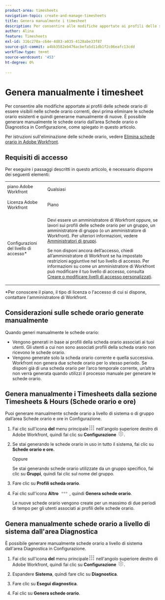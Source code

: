 ```yaml
---
product-area: timesheets
navigation-topic: create-and-manage-timesheets
title: Genera manualmente i timesheet
description: Per consentire alle modifiche apportate ai profili delle schede orario di essere visibili nelle schede orario correnti, devi prima eliminare le schede orario esistenti e quindi generarne manualmente di nuove. È possibile generare manualmente le schede orario dall’area Schede orario o Diagnostica in Configurazione, come spiegato in questo articolo.
author: Alina
feature: Timesheets
exl-id: 316c270a-c64e-4d83-a035-4128abe33f87
source-git-commit: a4bb3582eb476acbefa5d11db1f2c06eafc13cdd
workflow-type: tm+mt
source-wordcount: '453'
ht-degree: 0%

---
```


# Genera manualmente i timesheet

Per consentire alle modifiche apportate ai profili delle schede orario di essere visibili nelle schede orario correnti, devi prima eliminare le schede orario esistenti e quindi generarne manualmente di nuove. È possibile generare manualmente le schede orario dall’area Schede orario o Diagnostica in Configurazione, come spiegato in questo articolo.

Per istruzioni sull&#39;eliminazione delle schede orario, vedere [Elimina schede orario in Adobe Workfront](../../timesheets/create-and-manage-timesheets/delete-timesheets.md).

## Requisiti di accesso

Per eseguire i passaggi descritti in questo articolo, è necessario disporre dei seguenti elementi:

<table style="table-layout:auto"> 
 <col> 
 <col> 
 <tbody> 
  <tr> 
   <td role="rowheader">piano Adobe Workfront</td> 
   <td> <p>Qualsiasi</p> </td> 
  </tr> 
  <tr> 
   <td role="rowheader">Licenza Adobe Workfront</td> 
   <td> <p>Piano </p> </td> 
  </tr> 
  <tr> 
   <td role="rowheader">Configurazioni del livello di accesso*</td> 
   <td> <p>Devi essere un amministratore di Workfront oppure, se lavori sui profili delle schede orario per un gruppo, un amministratore di gruppo (o un amministratore di Workfront). Per ulteriori informazioni, vedere <a href="../../administration-and-setup/manage-groups/group-roles/group-administrators.md" class="MCXref xref">Amministratori di gruppi</a>.</p> <p>Se non disponi ancora dell’accesso, chiedi all’amministratore di Workfront se ha impostato restrizioni aggiuntive nel tuo livello di accesso. Per informazioni su come un amministratore di Workfront può modificare il tuo livello di accesso, consulta <a href="../../administration-and-setup/add-users/configure-and-grant-access/create-modify-access-levels.md" class="MCXref xref">Creare o modificare livelli di accesso personalizzati</a>.</p> </td> 
  </tr> 
 </tbody> 
</table>

&#42;Per conoscere il piano, il tipo di licenza o l&#39;accesso di cui si dispone, contattare l&#39;amministratore di Workfront.

## Considerazioni sulle schede orario generate manualmente

Quando generi manualmente le schede orario:

* Vengono generati in base ai profili della scheda orario associati ai tuoi utenti. Gli utenti a cui non sono associati profili della scheda orario non ricevono le schede orario. 
* Vengono generate solo la scheda orario corrente e quella successiva. Workfront non genera due schede orario per lo stesso periodo. Se disponi già di una scheda orario per l’arco temporale corrente, un’altra non verrà generata quando utilizzi il processo manuale per generare le schede orario.

## Genera manualmente i Timesheets dalla sezione Timesheets &amp; Hours (Schede orario e ore)

Puoi generare manualmente schede orario a livello di sistema o di gruppo dall’area Schede orario e ore in Configurazione.

1. Fai clic sull&#39;icona **del** menu principale![](assets/main-menu-icon.png) nell&#39;angolo superiore destro di Adobe Workfront, quindi fai clic su **Configurazione** ![](assets/gear-icon-settings.png).

1. Se stai generando le schede orario in uso in tutto il sistema, fai clic su **Schede orario e ore.**

   Oppure

   Se stai generando schede orario utilizzate da un gruppo specifico, fai clic su **Gruppi**, quindi fai clic sul nome del gruppo.

1. Fare clic su **Profili scheda orario**.
1. Fai clic sull&#39;icona **Altro** ![Altro icona](assets/more-icon.png) , quindi **Genera schede orario**.

   Le nuove schede orario vengono create per un massimo di due periodi di tempo per gli utenti associati ai profili delle schede orario.

## Genera manualmente schede orario a livello di sistema dall&#39;area Diagnostica

È possibile generare manualmente schede orario a livello di sistema dall&#39;area Diagnostica in Configurazione.

1. Fai clic sull&#39;icona **del** menu principale![](assets/main-menu-icon.png) nell&#39;angolo superiore destro di Adobe Workfront, quindi fai clic su **Configurazione** ![](assets/gear-icon-settings.png).

1. Espandere **Sistema**, quindi fare clic su **Diagnostica**.

1. Fare clic su **Esegui diagnostica**. 
1. Fai clic su **Genera schede orario**.
